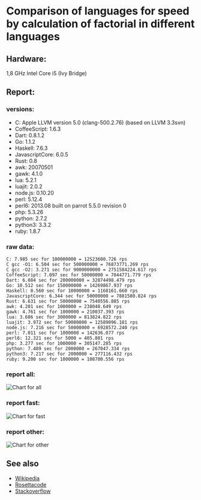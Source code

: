 Comparison of languages for speed by calculation of factorial in different languages
====================================================================================

Hardware:
---------
1,8 GHz Intel Core i5 (Ivy Bridge)


Report:
-------
### versions:

  * C: Apple LLVM version 5.0 (clang-500.2.76) (based on LLVM 3.3svn)
  * CoffeeScript: 1.6.3
  * Dart: 0.8.1.2
  * Go: 1.1.2
  * Haskell: 7.6.3
  * JavascriptCore: 6.0.5
  * Rust: 0.8
  * awk: 20070501
  * gawk: 4.1.0
  * lua: 5.2.1
  * luajit: 2.0.2
  * node.js: 0.10.20
  * perl: 5.12.4
  * perl6: 2013.08 built on parrot 5.5.0 revision 0
  * php: 5.3.26
  * python: 2.7.2
  * python3: 3.3.2
  * ruby: 1.8.7


### raw data:

    C: 7.985 sec for 100000000 = 12523600.726 rps
    C gcc -O1: 6.504 sec for 500000000 = 76873771.269 rps
    C gcc -O2: 3.271 sec for 9000000000 = 2751584224.617 rps
    CoffeeScript: 7.097 sec for 50000000 = 7044771.779 rps
    Dart: 6.084 sec for 200000000 = 32874498.479 rps
    Go: 10.512 sec for 150000000 = 14269867.937 rps
    Haskell: 8.560 sec for 10000000 = 1168161.660 rps
    JavascriptCore: 6.344 sec for 50000000 = 7881580.824 rps
    Rust: 6.631 sec for 50000000 = 7540556.885 rps
    awk: 4.201 sec for 1000000 = 238048.649 rps
    gawk: 4.761 sec for 1000000 = 210037.393 rps
    lua: 3.686 sec for 3000000 = 813824.822 rps
    luajit: 3.972 sec for 50000000 = 12589096.181 rps
    node.js: 7.216 sec for 50000000 = 6928572.240 rps
    perl: 7.011 sec for 1000000 = 142636.077 rps
    perl6: 12.321 sec for 5000 = 405.801 rps
    php: 3.277 sec for 1000000 = 305147.285 rps
    python: 7.489 sec for 2000000 = 267047.334 rps
    python3: 7.217 sec for 2000000 = 277116.432 rps
    ruby: 9.200 sec for 1000000 = 108700.556 rps


### report all:

![Chart for all](https://chart.googleapis.com/chart?cht=bhs&chs=700x385&chd=t%3A76873771%2C32874498%2C14269867%2C12589096%2C12523600%2C7881580%2C7540556%2C7044771%2C6928572%2C1168161%2C813824%2C305147%2C277116%2C267047%2C238048%2C210037%2C142636%2C108700&chco=4d89f9&chbh=15&chds=0,76873771.2688585&chxt=x,y,r&chxl=1%3A%7Cruby%7Cperl%7Cgawk%7Cawk%7Cpython%7Cpython3%7Cphp%7Clua%7CHaskell%7Cnode.js%7CCoffeeScript%7CRust%7CJavascriptCore%7CC%7Cluajit%7CGo%7CDart%7CC%20gcc%20-O1%7C2%3A%7C108700%20rps%7C142636%20rps%7C210037%20rps%7C238048%20rps%7C267047%20rps%7C277116%20rps%7C305147%20rps%7C813824%20rps%7C1168161%20rps%7C6928572%20rps%7C7044771%20rps%7C7540556%20rps%7C7881580%20rps%7C12523600%20rps%7C12589096%20rps%7C14269867%20rps%7C32874498%20rps%7C76873771%20rps%7C0%3A%7C0%20%25%7C10%20%25%7C20%20%25%7C30%20%25%7C40%20%25%7C50%20%25%7C60%20%25%7C70%20%25%7C80%20%25%7C90%20%25%7C100%20%25)

### report fast:

![Chart for fast](https://chart.googleapis.com/chart?cht=bhs&chs=700x205&chd=t%3A76873771%2C32874498%2C14269867%2C12589096%2C12523600%2C7881580%2C7540556%2C7044771%2C6928572&chco=4d89f9&chbh=15&chds=0,76873771.2688585&chxt=x,y,r&chxl=1%3A%7Cnode.js%7CCoffeeScript%7CRust%7CJavascriptCore%7CC%7Cluajit%7CGo%7CDart%7CC%20gcc%20-O1%7C2%3A%7C6928572%20rps%7C7044771%20rps%7C7540556%20rps%7C7881580%20rps%7C12523600%20rps%7C12589096%20rps%7C14269867%20rps%7C32874498%20rps%7C76873771%20rps%7C0%3A%7C0%20%25%7C10%20%25%7C20%20%25%7C30%20%25%7C40%20%25%7C50%20%25%7C60%20%25%7C70%20%25%7C80%20%25%7C90%20%25%7C100%20%25)

### report other:

![Chart for other](https://chart.googleapis.com/chart?cht=bhs&chs=700x205&chd=t%3A1168161%2C813824%2C305147%2C277116%2C267047%2C238048%2C210037%2C142636%2C108700&chco=4d89f9&chbh=15&chds=0,1168161.6604904&chxt=x,y,r&chxl=1%3A%7Cruby%7Cperl%7Cgawk%7Cawk%7Cpython%7Cpython3%7Cphp%7Clua%7CHaskell%7C2%3A%7C108700%20rps%7C142636%20rps%7C210037%20rps%7C238048%20rps%7C267047%20rps%7C277116%20rps%7C305147%20rps%7C813824%20rps%7C1168161%20rps%7C0%3A%7C0%20%25%7C10%20%25%7C20%20%25%7C30%20%25%7C40%20%25%7C50%20%25%7C60%20%25%7C70%20%25%7C80%20%25%7C90%20%25%7C100%20%25)



See also
--------

  * [Wikipedia](http://en.wikipedia.org/wiki/Factorial)
  * [Rosettacode](http://rosettacode.org/wiki/Factorial)
  * [Stackoverflow](http://stackoverflow.com/questions/23930/factorial-algorithms-in-different-languages)
